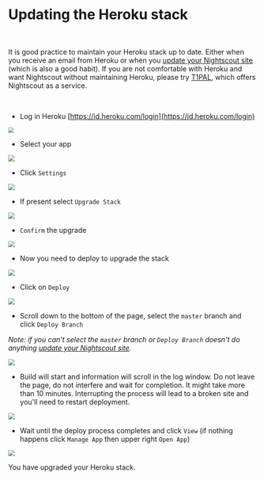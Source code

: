 # Updating the Heroku stack

</br>

It is good practice to maintain your Heroku stack up to date. Either when you receive an email from Heroku or when you [update your Nightscout site](../update) (which is also a good habit).
If you are not comfortable with Heroku and want Nightscout without maintaining
Heroku, please try [T1PAL](https://t1pal.com/), which offers Nightscout as a
service.

</br>

- Log in Heroku [https://id.heroku.com/login](https://id.heroku.com/login)

<img src="../../update/img/UpdateNS15.png" style="zoom:70%;" >

</br>

- Select your app

<img src="../../nightscout/img/SetupNS00.png" style="zoom:80%;" >

</br>

- Click `Settings`

<img src="../../nightscout/img/SetupNS01.png" style="zoom:80%;" >

</br>

- If present select `Upgrade Stack`

<img src="../../update/img/UpdateHK01.png" style="zoom:80%;" >

</br>

- `Confirm` the upgrade

<img src="../../update/img/UpdateHK02.png" style="zoom:80%;" >

</br>

- Now you need to deploy to upgrade the stack

<img src="../../update/img/UpdateHK03.png" style="zoom:80%;" >

</br>

- Click on `Deploy`

<img src="../../update/img/UpdateNS17.png" style="zoom:80%;" >

</br>

- Scroll down to the bottom of the page, select the `master` branch and click `Deploy Branch`

*Note: if you can't select the `master` branch or `Deploy Branch` doesn't do anything [update your Nightscout site](../update).*

<img src="../../update/img/UpdateNS23.png" style="zoom:80%;" >

</br>

- Build will start and information will scroll in the log window. Do not leave the page, do not interfere and wait for completion. It might take more than 10 minutes. Interrupting the process will lead to a broken site and you'll need to restart deployment.

<img src="../../update/img/UpdateNS24.png" style="zoom:80%;" >

</br>

- Wait until the deploy process completes and click `View` (if nothing happens click `Manage App` then upper right `Open App`)

<img src="../../update/img/UpdateNS25.png" style="zoom:80%;" >

</br>

You have upgraded your Heroku stack.
